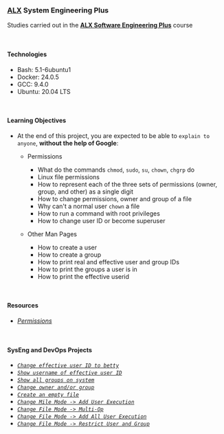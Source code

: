 ### [ALX](https://www.alxafrica.com/) System Engineering Plus

Studies carried out in the **[ALX Software Engineering Plus](https://www.alxafrica.com/software-engineering-plus/)** course

<br />

#### Technologies

* Bash:     5.1-6ubuntu1
* Docker:   24.0.5
* GCC:      9.4.0
* Ubuntu:   20.04 LTS

<br />

#### Learning Objectives

* At the end of this project, you are expected to be able to `explain to anyone`, **without the help of Google**:
    * Permissions
        * What do the commands `chmod`, `sudo`, `su`, `chown`, `chgrp` do
        * Linux file permissions
        * How to represent each of the three sets of permissions (owner, group, and other) as a single digit
        * How to change permissions, owner and group of a file
        * Why can't a normal user `chown` a file
        * How to run a command with root privileges
        * How to change user ID or become superuser

    * Other Man Pages
        * How to create a user
        * How to create a group
        * How to print real and effective user and group IDs
        * How to print the groups a user is in
        * How to print the effective userid

<br />

#### Resources

* _[Permissions](https://linuxcommand.org/lc3_lts0090.php)_

<br />

#### SysEng and DevOps Projects

* _[`Change effective user ID to betty`](0-iam_betty)_
* _[`Show username of effective user ID`](1-who_am_i)_
* _[`Show all groups on system`](2-groups)_
* _[`Change owner and/or group`](3-new_owner)_
* _[`Create an empty file`](4-empty)_
* _[`Change Mile Mode -> Add User Execution`](5-execute)_
* _[`Change File Mode -> Multi-Op`](6-multiple_permissions)_
* _[`Change File Mode -> Add All User Execution`](7-everybody)_
* _[`Change File Mode -> Restrict User and Group`](8-James_Bond)_

<br />
